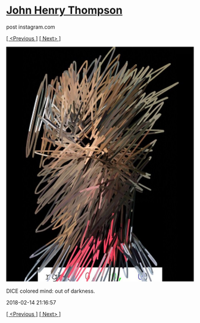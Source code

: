 # [John Henry Thompson](../README.md)
post instagram.com

[[ <Previous ]](2018-02-15-2.md) [[ Next> ]](2018-02-14-2.md)

[![](../media/2018-02-14/DICE-colored-mind-out-of-darkness.jpg)](../README.md)

DICE colored mind: out of darkness.

2018-02-14 21:16:57

[[ <Previous ]](2018-02-15-2.md) [[ Next> ]](2018-02-14-2.md)